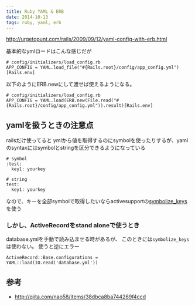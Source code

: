 ```yaml
---
title: Ruby YAML & ERB
date: 2014-10-13
tags: ruby, yaml, erb
---
```



<http://urgetopunt.com/rails/2009/09/12/yaml-config-with-erb.html>


基本的なymlロードはこんな感じだが
```
# config/initializers/load_config.rb
APP_CONFIG = YAML.load_file("#{Rails.root}/config/app_config.yml")[Rails.env]
```

以下のようにERB.newにして渡せば使えるようになる。

```
# config/initializers/load_config.rb
APP_CONFIG = YAML.load(ERB.new(File.read("#{Rails.root}/config/app_config.yml")).result)[Rails.env]
```



## yamlを扱うときの注意点

railsだけ使ってると
ymlから値を取得するのにsymbolを使ったりするが、yamlのsyntaxにはsymbolとstringを区分できるようになっている

```
# symbol
:test:
  key1: yourkey

# string
test:
  key1: yourkey
```

なので、キーを全部symbolで取得したいならactivesupportの[symbolize_keys](http://api.rubyonrails.org/classes/Hash.html#method-i-symbolize_keys)を使う

### しかし、ActiveRecordをstand aloneで使うとき

database.ymlを手動で読み込ませる時があるが、
このときには`symbolize_keys`は使わない。
使うと逆にエラー

`ActiveRecord::Base.configurations = YAML::load(IO.read('database.yml'))`

## 参考

* <http://qiita.com/nao58/items/38dbca8ba744269f4ccd>